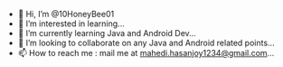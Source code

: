 - 👋 Hi, I’m @10HoneyBee01
- 👀 I’m interested in learning...
- 🌱 I’m currently learning Java and Android Dev...
- 💞️ I’m looking to collaborate on any Java and Android related points...
- 📫 How to reach me : mail me at mahedi.hasanjoy1234@gmail.com...

<!---
10HoneyBee01/10HoneyBee01 is a ✨ special ✨ repository because its `README.md` (this file) appears on your GitHub profile.
You can click the Preview link to take a look at your changes.
--->
